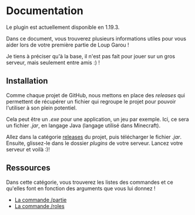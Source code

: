 # Documentation

Le plugin est actuellement disponible en 1.19.3.

Dans ce document, vous trouverez plusieurs informations utiles pour vous aider lors de votre première partie de Loup Garou !

Je tiens à préciser qu'à la base, il n'est pas fait pour jouer sur un gros serveur, mais seulement entre amis :) !

## Installation

Comme chaque projet de GitHub, nous mettons en place des *releases* qui permettent de récupérer un fichier qui regroupe le projet pour pouvoir l'utiliser à son plein potentiel.

Cela peut être un *.exe* pour une application, un jeu par exemple. Ici, ce sera un fichier *.jar*, en langage Java (langage utilisé dans Minecraft).

Allez dans la catégorie [releases](https://github.com/Pruglins/LoupGarou/releases) du projet, puis télécharger le fichier *.jar*. 
Ensuite, glissez-le dans le dossier *plugins* de votre serveur. 
Lancez votre serveur et voilà :)! 


## Ressources

Dans cette catégorie, vous trouverez les listes des commandes et ce qu'elles font en fonction des arguments que vous lui donnez !

- [La commande /partie]()
- [La commande /roles](cmd_role.md)